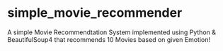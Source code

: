 # simple_movie_recommender
A simple Movie Recommendtation System implemented using Python & BeautifulSoup4 that recommends 10 Movies based on given Emotion!

